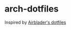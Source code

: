 # arch-dotfiles   
Inspired by [Airblader's dotfiles](https://github.com/Airblader/dotfiles-manjaro)
